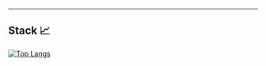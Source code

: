 ---
## Stack 📈
[![Top Langs](https://github-readme-stats.vercel.app/api/top-langs/?username=sumxtx&layout=donut)](https://github.com/anuraghazra/github-readme-stats)
